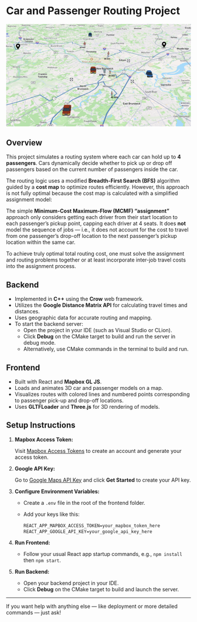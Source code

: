 # Car and Passenger Routing Project

![App Screenshot](https://github.com/chzzou92/RouteFinderDemo/blob/main/frontend/frontend/public/Images/app-screenshot.png?raw=true)

## Overview

This project simulates a routing system where each car can hold up to **4 passengers**. Cars dynamically decide whether to pick up or drop off passengers based on the current number of passengers inside the car.

The routing logic uses a modified **Breadth-First Search (BFS)** algorithm guided by a **cost map** to optimize routes efficiently. However, this approach is not fully optimal because the cost map is calculated with a simplified assignment model:

The simple **Minimum-Cost Maximum-Flow (MCMF) “assignment”** approach only considers getting each driver from their start location to each passenger’s pickup point, capping each driver at 4 seats. It does **not** model the sequence of jobs — i.e., it does not account for the cost to travel from one passenger’s drop-off location to the next passenger’s pickup location within the same car.

To achieve truly optimal total routing cost, one must solve the assignment and routing problems together or at least incorporate inter-job travel costs into the assignment process.

## Backend

- Implemented in **C++** using the **Crow** web framework.
- Utilizes the **Google Distance Matrix API** for calculating travel times and distances.
- Uses geographic data for accurate routing and mapping.
- To start the backend server:
  - Open the project in your IDE (such as Visual Studio or CLion).
  - Click **Debug** on the CMake target to build and run the server in debug mode.
  - Alternatively, use CMake commands in the terminal to build and run.

## Frontend

- Built with React and **Mapbox GL JS**.
- Loads and animates 3D car and passenger models on a map.
- Visualizes routes with colored lines and numbered points corresponding to passenger pick-up and drop-off locations.
- Uses **GLTFLoader** and **Three.js** for 3D rendering of models.

## Setup Instructions

1. **Mapbox Access Token:**

   Visit [Mapbox Access Tokens](https://docs.mapbox.com/help/dive-deeper/access-tokens/) to create an account and generate your access token.

2. **Google API Key:**

   Go to [Google Maps API Key](https://developers.google.com/maps/documentation/javascript/get-api-key) and click **Get Started** to create your API key.

3. **Configure Environment Variables:**

   - Create a `.env` file in the root of the frontend folder.
   - Add your keys like this:

     ```env
     REACT_APP_MAPBOX_ACCESS_TOKEN=your_mapbox_token_here
     REACT_APP_GOOGLE_API_KEY=your_google_api_key_here
     ```

4. **Run Frontend:**

   - Follow your usual React app startup commands, e.g., `npm install` then `npm start`.

5. **Run Backend:**

   - Open your backend project in your IDE.
   - Click **Debug** on the CMake target to build and launch the server.

---

If you want help with anything else — like deployment or more detailed commands — just ask!

